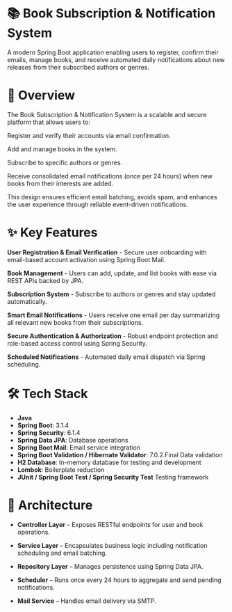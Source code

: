 # 📚 Book Subscription & Notification System

 A modern Spring Boot application enabling users to register, confirm their emails, manage books, and receive automated daily notifications about new releases from their subscribed authors or genres.

# 🌟 Overview

The Book Subscription & Notification System is a scalable and secure platform that allows users to:

Register and verify their accounts via email confirmation.

Add and manage books in the system.

Subscribe to specific authors or genres.

Receive consolidated email notifications (once per 24 hours) when new books from their interests are added.

This design ensures efficient email batching, avoids spam, and enhances the user experience through reliable event-driven notifications.

# ✨ Key Features

**User Registration & Email Verification** -
Secure user onboarding with email-based account activation using Spring Boot Mail.

**Book Management** -
Users can add, update, and list books with ease via REST APIs backed by JPA.

**Subscription System** -
Subscribe to authors or genres and stay updated automatically.

**Smart Email Notifications** -
Users receive one email per day summarizing all relevant new books from their subscriptions.

**Secure Authentication & Authorization** -
Robust endpoint protection and role-based access control using Spring Security.

**Scheduled Notifications** -
Automated daily email dispatch via Spring scheduling.

# 🛠️ Tech Stack

- **Java**
- **Spring Boot**: 3.1.4
- **Spring Security**: 6.1.4	
- **Spring Data JPA**:	Database operations
- **Spring Boot Mail**:	Email service integration
- **Spring Boot Validation / Hibernate Validator**: 7.0.2.Final	Data validation
- **H2 Database**:	In-memory database for testing and development
- **Lombok**:	Boilerplate reduction
- **JUnit / Spring Boot Test / Spring Security Test**	Testing framework
# 🧱 Architecture

- **Controller Layer** – Exposes RESTful endpoints for user and book operations.

- **Service Layer** – Encapsulates business logic including notification scheduling and email batching.

- **Repository Layer** – Manages persistence using Spring Data JPA.

- **Scheduler** – Runs once every 24 hours to aggregate and send pending notifications.

- **Mail Service** – Handles email delivery via SMTP.
